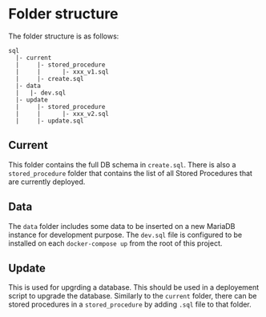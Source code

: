 # Folder structure

The folder structure is as follows:
```
sql
  |- current
  |     |- stored_procedure
  |     |      |- xxx_v1.sql
  |     |- create.sql
  |- data
  |   |- dev.sql
  |- update
  |     |- stored_procedure
  |     |      |- xxx_v2.sql
  |     |- update.sql

```

## Current

This folder contains the full DB schema in `create.sql`. There is also a `stored_procedure` folder that contains the list of all Stored Procedures that are currently deployed.

## Data

The `data` folder includes some data to be inserted on a new MariaDB instance for development purpose. The `dev.sql` file is configured to be installed on each `docker-compose up` from the root of this project.

## Update

This is used for upgrding a database. This should be used in a deployement script to upgrade the database. Similarly to the `current` folder, there can be stored procedures in a `stored_procedure` by adding `.sql` file to that folder.